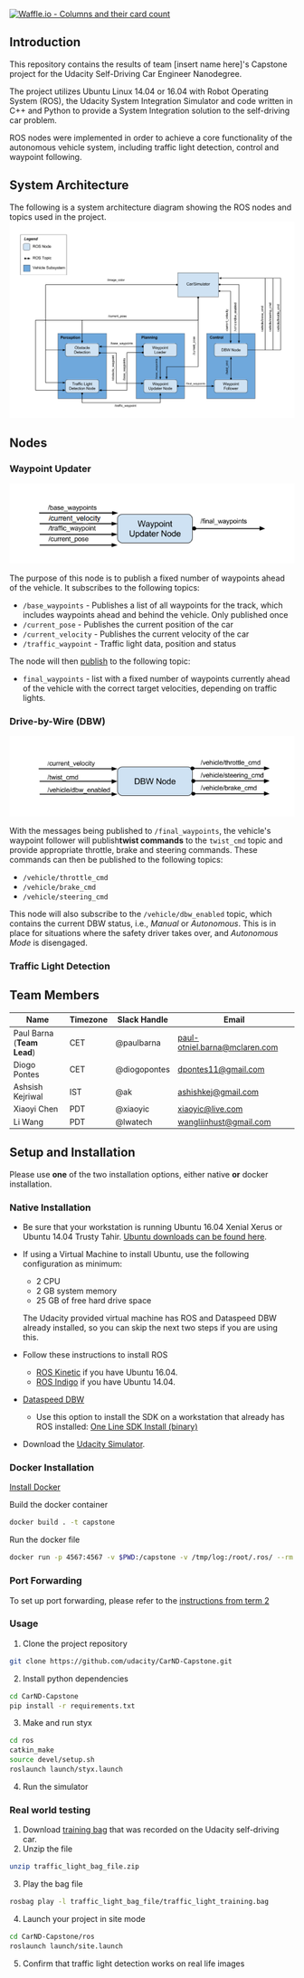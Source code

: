 [![Waffle.io - Columns and their card count](https://badge.waffle.io/paulbarna/CarND-Capstone.svg?columns=all)](https://waffle.io/paulbarna/CarND-Capstone)

## Introduction

This repository contains the results of team [insert name here]'s Capstone project for the Udacity Self-Driving Car Engineer Nanodegree.

The project utilizes Ubuntu Linux 14.04 or 16.04 with Robot Operating System (ROS), the Udacity System Integration Simulator and code written in C++ and Python to provide a System Integration solution to the self-driving car problem.

ROS nodes were implemented in order to achieve a core functionality of the autonomous vehicle system, including traffic light detection, control and waypoint following.

## System Architecture

The following is a system architecture diagram showing the ROS nodes and topics used in the project.
![ROSdiagram](imgs/ROSdiagram.png)
## Nodes

### Waypoint Updater

![Waypoint Updater](imgs/waypoint-updater-ros-graph.png)

The purpose of this node is to publish a fixed number of waypoints ahead of the vehicle. It subscribes to the following topics:

* `/base_waypoints` - Publishes a list of all waypoints for the track, which includes waypoints ahead and behind the vehicle. Only published once
* `/current_pose` - Publishes the current position of the car
* `/current_velocity` - Publishes the current velocity of the car
* `/traffic_waypoint` - Traffic light data, position and status

The node will then [publish](http://wiki.ros.org/roscpp/Overview/Publishers%20and%20Subscribers) to the following topic:

* `final_waypoints` - list with a fixed number of waypoints currently ahead of the vehicle with the correct target velocities, depending on traffic lights.

### Drive-by-Wire (DBW)

![DBW Node](imgs/dbw-node-ros-graph.png)

With the messages being published to `/final_waypoints`, the vehicle's waypoint follower will publish**twist commands** to the `twist_cmd` topic and provide appropriate throttle, brake and steering commands. These commands can then be published to the following topics:

* `/vehicle/throttle_cmd`
* `/vehicle/brake_cmd`
* `/vehicle/steering_cmd`

This node will also subscribe to the `/vehicle/dbw_enabled` topic, which contains the current DBW status, i.e., *Manual* or *Autonomous*. This is in place for situations where the safety driver takes over, and *Autonomous Mode* is disengaged. 

### Traffic Light Detection

## Team Members

|     Name    |      Timezone     |     Slack Handle     |  Email   |
|-------------|-------------------|------------------|--------------|
| Paul Barna <br> (**Team Lead**) | CET | @paulbarna | paul-otniel.barna@mclaren.com |
| Diogo Pontes | CET | @diogopontes | dpontes11@gmail.com |
| Ashsish Kejriwal | IST | @ak | ashishkej@gmail.com |
| Xiaoyi Chen | PDT | @xiaoyic | xiaoyic@live.com |
| Li Wang | PDT | @lwatech | wangliinhust@gmail.com |

## Setup and Installation

Please use **one** of the two installation options, either native **or** docker installation.

### Native Installation

* Be sure that your workstation is running Ubuntu 16.04 Xenial Xerus or Ubuntu 14.04 Trusty Tahir. [Ubuntu downloads can be found here](https://www.ubuntu.com/download/desktop).
* If using a Virtual Machine to install Ubuntu, use the following configuration as minimum:
  * 2 CPU
  * 2 GB system memory
  * 25 GB of free hard drive space

  The Udacity provided virtual machine has ROS and Dataspeed DBW already installed, so you can skip the next two steps if you are using this.

* Follow these instructions to install ROS
  * [ROS Kinetic](http://wiki.ros.org/kinetic/Installation/Ubuntu) if you have Ubuntu 16.04.
  * [ROS Indigo](http://wiki.ros.org/indigo/Installation/Ubuntu) if you have Ubuntu 14.04.
* [Dataspeed DBW](https://bitbucket.org/DataspeedInc/dbw_mkz_ros)
  * Use this option to install the SDK on a workstation that already has ROS installed: [One Line SDK Install (binary)](https://bitbucket.org/DataspeedInc/dbw_mkz_ros/src/81e63fcc335d7b64139d7482017d6a97b405e250/ROS_SETUP.md?fileviewer=file-view-default)
* Download the [Udacity Simulator](https://github.com/udacity/CarND-Capstone/releases).

### Docker Installation
[Install Docker](https://docs.docker.com/engine/installation/)

Build the docker container
```bash
docker build . -t capstone
```

Run the docker file
```bash
docker run -p 4567:4567 -v $PWD:/capstone -v /tmp/log:/root/.ros/ --rm -it capstone
```

### Port Forwarding
To set up port forwarding, please refer to the [instructions from term 2](https://classroom.udacity.com/nanodegrees/nd013/parts/40f38239-66b6-46ec-ae68-03afd8a601c8/modules/0949fca6-b379-42af-a919-ee50aa304e6a/lessons/f758c44c-5e40-4e01-93b5-1a82aa4e044f/concepts/16cf4a78-4fc7-49e1-8621-3450ca938b77)

### Usage

1. Clone the project repository
```bash
git clone https://github.com/udacity/CarND-Capstone.git
```

2. Install python dependencies
```bash
cd CarND-Capstone
pip install -r requirements.txt
```
3. Make and run styx
```bash
cd ros
catkin_make
source devel/setup.sh
roslaunch launch/styx.launch
```
4. Run the simulator

### Real world testing
1. Download [training bag](https://s3-us-west-1.amazonaws.com/udacity-selfdrivingcar/traffic_light_bag_file.zip) that was recorded on the Udacity self-driving car.
2. Unzip the file
```bash
unzip traffic_light_bag_file.zip
```
3. Play the bag file
```bash
rosbag play -l traffic_light_bag_file/traffic_light_training.bag
```
4. Launch your project in site mode
```bash
cd CarND-Capstone/ros
roslaunch launch/site.launch
```
5. Confirm that traffic light detection works on real life images
